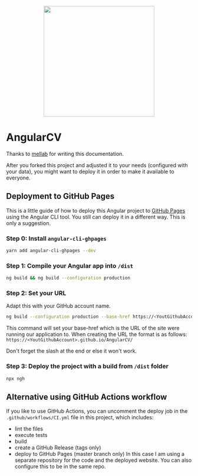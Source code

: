 <p align="center">
  <img src="https://raw.githubusercontent.com/StegSchreck/AngularCV/master/src/assets/img/AngularCV.png" width="300px">
</p>

# AngularCV
Thanks to [mellab](https://github.com/mellab) for writing this documentation.

After you forked this project and adjusted it to your needs (configured with your data), you might want to deploy it in order to make it available to everyone.

## Deployment to GitHub Pages
This is a little guide of how to deploy this Angular project to [GitHub Pages](https://pages.github.com/) using the Angular CLI tool. You still can deploy it in a different way. This is only a suggestion.

### Step 0: Install `angular-cli-ghpages`
```sh
yarn add angular-cli-ghpages --dev
```

### Step 1: Compile your Angular app into `/dist`
```sh
ng build && ng build --configuration production
```

### Step 2: Set your URL
Adapt this with your GitHub account name.
```sh
ng build --configuration production --base-href https://<YoutGithubAccount>.github.io/AngularCV/
```

This command will set your base-href which is the URL of the site were running our application to. When creating the URL the format is as follows:
`https://<YoutGithubAccount>.github.io/AngularCV/`

Don't forget the slash at the end or else it won't work.

### Step 3: Deploy the project with a build from `/dist` folder
```sh
npx ngh
```

## Alternative using GitHub Actions workflow
If you like to use GitHub Actions, you can uncomment the deploy job in the `.github/workflows/CI.yml` file in this project, which includes:
- lint the files
- execute tests
- build
- create a GitHub Release (tags only)
- deploy to GitHub Pages (master branch only)
  In this case I am using a separate repository for the code and the deployed website. You can also configure this to be in the same repo.
